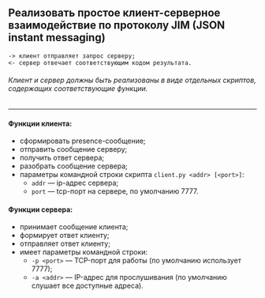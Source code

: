 ## Реализовать простое клиент-серверное взаимодействие по протоколу JIM (JSON instant messaging)

    -> клиент отправляет запрос серверу;
    <- сервер отвечает соответствующим кодом результата.

###### Клиент и сервер должны быть реализованы в виде отдельных скриптов, содержащих соответствующие функции.
---
#### Функции клиента:
- сформировать presence-сообщение;
- отправить сообщение серверу;
- получить ответ сервера;
- разобрать сообщение сервера;
- параметры командной строки скрипта `client.py <addr> [<port>]`:
  - `addr` — ip-адрес сервера;
  - `port` — tcp-порт на сервере, по умолчанию 7777.


#### Функции сервера:
- принимает сообщение клиента;
- формирует ответ клиенту;
- отправляет ответ клиенту;
- имеет параметры командной строки:
    - `-p <port>` — TCP-порт для работы (по умолчанию использует 7777);
    - `-a <addr>` — IP-адрес для прослушивания (по умолчанию слушает все
    доступные адреса).
